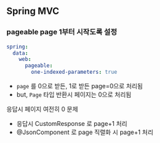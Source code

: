 ## Spring MVC


### pageable page 1부터 시작도록 설정
```yaml
spring:
  data:
    web:
      pageable:
        one-indexed-parameters: true
```

- `page` 를 0으로 받든, 1로 받든 page=0으로 처리됨
- but, `Page` 타입 반환시 페이지는 0으로 처리됨

응답시 페이지 여전히 0 문제
- 응답시 CustomResponse 로 page+1 처리
- @JsonComponent 로 page 직렬화 시 page+1 처리